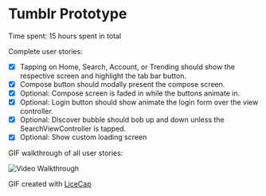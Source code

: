 # Tumblr Prototype


Time spent: 15 hours spent in total

Complete user stories: 


* [x] Tapping on Home, Search, Account, or Trending should show the respective screen and highlight the tab bar button.
* [x] Compose button should modally present the compose screen.
* [x] Optional: Compose screen is faded in while the buttons animate in.
* [x] Optional: Login button should show animate the login form over the view controller.
* [x] Optional: Discover bubble should bob up and down unless the SearchViewController is tapped.
* [x] Optional: Show custom loading screen

GIF walkthrough of all user stories:

![Video Walkthrough](https://cloud.githubusercontent.com/assets/8554507/7907387/a3aeb5ee-07ed-11e5-862c-a063c0180011.gif)

GIF created with [LiceCap](http://www.cockos.com/licecap/)
